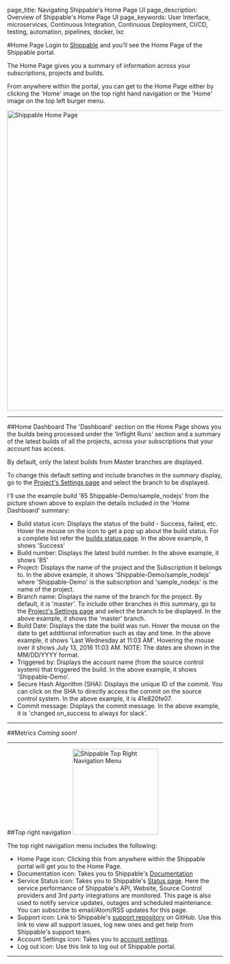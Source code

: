 page_title: Navigating Shippable's Home Page UI
page_description: Overview of Shippable's Home Page UI
page_keywords: User Interface, microservices, Continuous Integration, Continuous Deployment, CI/CD, testing, automation, pipelines, docker, lxc


#Home Page
Login to [Shippable](http://www.shippable.com) and you'll see the Home Page of the Shippable portal.

The Home Page gives you a summary of information across your subscriptions, projects and builds.

From anywhere within the portal, you can get to the Home Page either by clicking the 'Home' image on the top right hand navigation or the 'Home' image on the top left burger menu.

<img src="../images/home.png" alt="Shippable Home Page" style="width:700px;"/>

---

##Home Dashboard
The 'Dashboard' section on the Home Page shows you the builds being processed under the 'Inflight Runs' section and a summary of the latest builds of all the projects, across your subscriptions that your account has access.

By default, only the latest builds from Master branches are displayed.

To change this default setting and include branches in the summary display, go to the
[Project's Settings page](projects/settings/#dashboard-settings) and select the
branch to be displayed.

I'll use the example build '85 Shippable-Demo/sample_nodejs' from the picture shown above to explain the details included in the 'Home Dashboard' summary:

- Build status icon: Displays the status of the build - Success, failed, etc.
Hover the mouse on the icon to get a pop up about the build status. For a complete
list refer the [builds status page](builds/overview/#build-status). In the above
example, it shows 'Success'
- Build number: Displays the latest build number. In the above example, it shows '85'
- Project: Displays the name of the project and the Subscription it belongs to.
In the above example, it shows 'Shippable-Demo/sample_nodejs' where 'Shippable-Demo'
is the subscription and 'sample_nodejs' is the name of the project.
- Branch name: Displays the name of the branch for the project. By default, it
is 'master'. To include other branches in this summary, go to the
[Project's Settings page](projects/settings/#dashboard-settings) and select the
branch to be displayed. In the above example, it shows the 'master' branch.
- Build Date: Displays the date the build was run. Hover the mouse on the date to
get additional information such as day and time. In the above example, it shows
'Last Wednesday at 11:03 AM'. Hovering the mouse over it shows July 13, 2016 11:03 AM.
NOTE: The dates are shown in the MM/DD/YYYY format.
- Triggered by: Displays the account name (from the source control system) that
triggered the build. In the above example, it shows 'Shippable-Demo'.
- Secure Hash Algorithm (SHA): Displays the unique ID of the commit. You can click
on the SHA to directly access the commit on the source control system. In the
above example, it is 41e820fe07.
- Commit message: Displays the commit message. In the above example, it is
'changed on_success to always for slack'.

---

##Metrics
*Coming soon!*

---
##Top right navigation
<img src="../images/homeRightMenu.png" alt="Shippable Top Right Navigation Menu" style="width:200px;"/>

The top right navigation menu includes the following:

- Home Page icon: Clicking this from anywhere within the Shippable portal will
get you to the Home Page.
- Documentation icon: Takes you to Shippable's [Documentation](http://docs.shippable.com)
- Service Status icon: Takes you to Shippable's [Status page](http://status.shippable.com/).
Here the service performance of Shippable's API, Website, Source Control providers
and 3rd party integrations are monitored. This page is also used to notify service
updates, outages and scheduled maintenance. You can subscribe to email/Atom/RSS
updates for this page.
- Support icon: Link to Shippable's [support repository](https://github.com/Shippable/support/issues)
on GitHub. Use this link to view all support issues, log new ones and get help
from Shippable's support team.
- Account Settings icon: Takes you to [account settings](/NavigatingUI/accountSettings/accounts/).
- Log out icon: Use this link to log out of Shippable portal.

---
